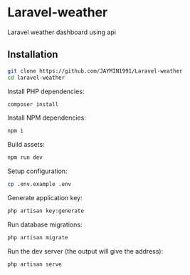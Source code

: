 # Laravel-weather
Laravel weather dashboard using api


## Installation

```sh
git clone https://github.com/JAYMIN1991/Laravel-weather
cd laravel-weather
```

Install PHP dependencies:

```sh
composer install
```

Install NPM dependencies:

```sh
npm i
```

Build assets:

```sh
npm run dev
```

Setup configuration:

```sh
cp .env.example .env
```

Generate application key:

```sh
php artisan key:generate
```

Run database migrations:

```sh
php artisan migrate
```

Run the dev server (the output will give the address):

```sh
php artisan serve
```
